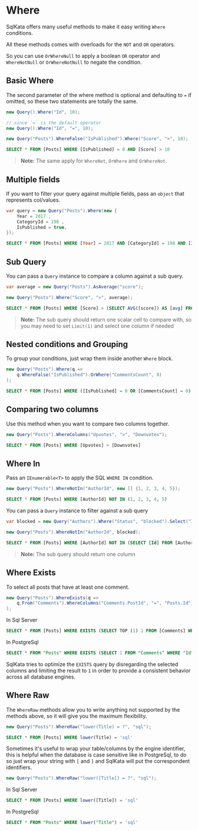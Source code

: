 # Where
SqlKata offers many useful methods to make it easy writing `Where` conditions.

All these methods comes with overloads for the `NOT` and `OR` operators.

So you can use `OrWhereNull` to apply a boolean `OR` operator and `WhereNotNull` or `OrWhereNotNull` to negate the condition.

## Basic Where

The second parameter of the where method is optional and defaulting to `=` if omitted, so these two statements are totally the same.

```cs
new Query().Where("Id", 10);

// since `=` is the default operator
new Query().Where("Id", "=", 10);
```

```cs
new Query("Posts").WhereFalse("IsPublished").Where("Score", ">", 10);
```

```sql
SELECT * FROM [Posts] WHERE [IsPublished] = 0 AND [Score] > 10
```

> **Note:** The same apply for `WhereNot`, `OrWhere` and `OrWhereNot`.


## Multiple fields
If you want to filter your query against multiple fields, pass an `object` that represents col/values.

```cs
var query = new Query("Posts").Where(new {
    Year = 2017 ,
    CategoryId = 198 ,
    IsPublished = true,
});
```

```sql
SELECT * FROM [Posts] WHERE [Year] = 2017 AND [CategoryId] = 198 AND [IsPublished] = True
```

## Sub Query

You can pass a `Query` instance to compare a column against a sub query.

```cs
var average = new Query("Posts").AsAverage("score");

new Query("Posts").Where("Score", ">", average);
```

```sql
SELECT * FROM [Posts] WHERE [Score] > (SELECT AVG([score]) AS [avg] FROM [Posts])
```

> **Note:** The sub query should return one scalar cell to compare with, so you may need to set `Limit(1)` and select one column if needed


## Nested conditions and Grouping
To group your conditions, just wrap them inside another `Where` block.

```cs
new Query("Posts").Where(q =>
    q.WhereFalse("IsPublished").OrWhere("CommentsCount", 0)
);
```

```sql
SELECT * FROM [Posts] WHERE ([IsPublished] = 0 OR [CommentsCount] = 0)
```

## Comparing two columns
Use this method when you want to compare two columns together.

```cs
new Query("Posts").WhereColumns("Upvotes", ">", "Downvotes");
```

```sql
SELECT * FROM [Posts] WHERE [Upvotes] > [Downvotes]
```

## Where In
Pass an `IEnumerable<T>` to apply the SQL `WHERE IN` condition.
```cs
new Query("Posts").WhereNotIn("AuthorId", new [] {1, 2, 3, 4, 5});
```

```sql
SELECT * FROM [Posts] WHERE [AuthorId] NOT IN (1, 2, 3, 4, 5)
```

You can pass a `Query` instance to filter against a sub query

```cs
var blocked = new Query("Authors").Where("Status", "blocked").Select("Id");

new Query("Posts").WhereNotIn("AuthorId", blocked);
```

```sql
SELECT * FROM [Posts] WHERE [AuthorId] NOT IN (SELECT [Id] FROM [Authors] WHERE [Status] = 'blocked')
```

> **Note:** The sub query should return one column

## Where Exists

To select all posts that have at least one comment.

```cs
new Query("Posts").WhereExists(q =>
    q.From("Comments").WhereColumns("Comments.PostId", "=", "Posts.Id")
);
```

In Sql Server
```sql
SELECT * FROM [Posts] WHERE EXISTS (SELECT TOP (1) 1 FROM [Comments] WHERE [Id] = [Posts].[Id])
```

In PostgreSql

```sql
SELECT * FROM "Posts" WHERE EXISTS (SELECT 1 FROM "Comments" WHERE "Id" = "Posts"."Id" LIMIT 1)
```

SqlKata tries to optimize the `EXISTS` query by disregarding the selected columns and limiting the result to `1` in order to provide a consistent behavior across all database engines.


## Where Raw
The `WhereRaw` methods allow you to write anything not supported by the methods above, so it will give you the maximum flexibility.


```cs
new Query("Posts").WhereRaw("lower(Title) = ?", "sql");
```

```sql
SELECT * FROM [Posts] WHERE lower(Title) = 'sql'
```

Sometimes it's useful to wrap your table/columns by the engine identifier, this is helpful when the database is case sensitive like in PostgreSql, to do so just wrap your string with `[` and `]` and SqlKata will put the correspondent identifiers.

```cs
new Query("Posts").WhereRaw("lower([Title]) = ?", "sql");
```

In Sql Server
```sql
SELECT * FROM [Posts] WHERE lower([Title]) = 'sql'
```

In PostgreSql
```sql
SELECT * FROM "Posts" WHERE lower("Title") = 'sql'
```


